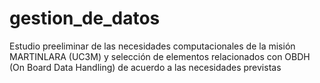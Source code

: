 # gestion_de_datos
Estudio preeliminar de las necesidades computacionales de la misión MARTINLARA (UC3M) y selección de elementos relacionados con OBDH (On Board Data Handling) de acuerdo a las necesidades previstas

